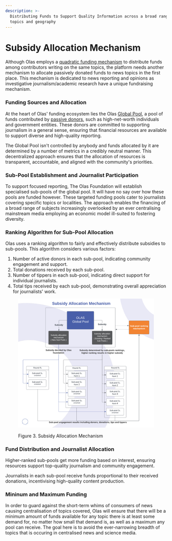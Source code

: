 ```yaml
---
description: >-
  Distributing Funds to Support Quality Information across a broad range of
  topics and geography
---
```


# Subsidy Allocation Mechanism

Although Olas employs a [quadratic funding mechanism](funding-mechanism/) to distribute funds among contributors writing on the same topics, the platform needs another mechanism to allocate passively donated funds to news topics in the first place. This mechanism is dedicated to news reporting and opinions as investigative journalism/academic research have a unique fundraising mechanism.&#x20;

### **Funding Sources and Allocation**

At the heart of Olas' funding ecosystem lies the Olas [Global Pool](funding-mechanism/global-pool.md), a pool of funds contributed by [passive donors](broken-reference), such as high-net-worth individuals and government entities. These donors are committed to supporting journalism in a general sense, ensuring that financial resources are available to support diverse and high-quality reporting.

The Global Pool isn't controlled by anybody and funds allocated by it are determined by a number of metrics in a credibly neutral manner. This decentralized approach ensures that the allocation of resources is transparent, accountable, and aligned with the community's priorities.

### **Sub-Pool Establishment and Journalist Participation**

To support focused reporting, The Olas Foundation will establish specialised sub-pools of the global pool. It will have no say over how these pools are funded however. These targeted funding pools cater to journalists covering specific topics or localities. The approach enables the financing of a broad range of subjects increasingly overlooked by an ever centralising mainstream media employing an economic model ill-suited to fostering diversity.&#x20;

### **Ranking Algorithm for Sub-Pool Allocation**

Olas uses a ranking algorithm to fairly and effectively distribute subsidies to sub-pools. This algorithm considers various factors:

1. Number of active donors in each sub-pool, indicating community engagement and support.
2. Total donations received by each sub-pool.
3. Number of tippers in each sub-pool, indicating direct support for individual journalists.
4. Total tips received by each sub-pool, demonstrating overall appreciation for journalists' work.

<figure><img src="../.gitbook/assets/Subsidy Allocation Mechanism (1).png" alt=""><figcaption><p>Figure 3. Subsidy Allocation Mechanism</p></figcaption></figure>

### **Fund Distribution and Journalist Allocation**

Higher-ranked sub-pools get more funding based on interest, ensuring resources support top-quality journalism and community engagement.

Journalists in each sub-pool receive funds proportional to their received donations, incentivising high-quality content production.

### **Mininum and Maximum Funding**

In order to guard against the short-term whims of consumers of news causing centralisation of topics covered, Olas will ensure that there will be a minimum amount of funds available for any topic there is at least some demand for, no matter how small that demand is, as well as a maximum any pool can receive. The goal here is to avoid the ever-narrowing breadth of topics that is occuring in centralised news and science media.  &#x20;
